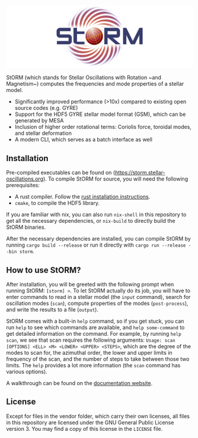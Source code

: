 ![StORM logo](logo.png)

StORM (which stands for Stellar Oscillations with Rotation ~and Magnetism~) computes the frequencies and mode properties of a stellar model.

* Significantly improved performance (>10x) compared to existing open source codes (e.g. GYRE)
* Support for the HDF5 GYRE stellar model format (GSM), which can be generated by MESA
* Inclusion of higher order rotational terms: Coriolis force, toroidal modes, and stellar deformation
* A modern CLI, which serves as a batch interface as well

## Installation

Pre-compiled executables can be found on (https://storm.stellar-oscillations.org). To compile StORM for source, you will need the following prerequisites:

* A rust compiler. Follow the [rust installation instructions](https://www.rust-lang.org/tools/install).
* `cmake`, to compile the HDF5 library. 

If you are familiar with nix, you can also run `nix-shell` in this repository to get all the necessary dependencies, or `nix-build` to directly build the StORM binaries.

After the necessary dependencies are installed, you can compile StORM by running `cargo build --release` or run it directly with `cargo run --release --bin storm`.

## How to use StORM?

After installation, you will be greeted with the following prompt when running StORM: `[storm] >`.
To let StORM actually do its job, you will have to enter commands to read in a stellar model (the `input` command), search for oscillation modes (`scan`), compute properties of the modes (`post-process`), and write the results to a file (`output`).

StORM comes with a built-in `help` command, so if you get stuck, you can run `help` to see which commands are available, and `help some-command` to get detailed information on the command.
For example, by running `help scan`, we see that scan requires the following arguments: `Usage: scan [OPTIONS] <ELL> <M> <LOWER> <UPPER> <STEPS>`, which are the degree of the modes to scan for, the azimuthal order, the lower and upper limits in frequency of the scan, and the number of steps to take between those two limits. The `help` provides a lot more information (the `scan` command has various options).

A walkthrough can be found on the [documentation website](https://storm.stellar-oscillations.org/docs/latest).

## License

Except for files in the vendor folder, which carry their own licenses, all files in this repository are licensed under the GNU General Public License version 3. You may find a copy of this license in the `LICENSE` file.

